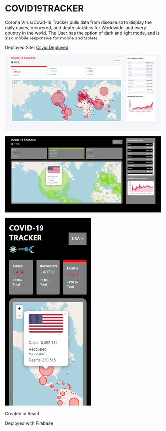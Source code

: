 # COVID19TRACKER

Corona Virus/Covid-19 Tracker pulls data from disease.sh to display the daily cases, recovered, and death statistics for Worldwide, and every country in the world. The User has the option of dark and light mode, and is also mobile responsive for mobile and tablets.

Deployed Site: [Covid Deployed](https://covid-19-tracker-27b30.web.app/)

![Covid Desktop Light](covidtracker/public/covid_light_desktop.png)

![Covid Desktop Dark](covidtracker/public/covid_dark_desktop.png)

![Covid Mobile](covidtracker/public/covid_mobile.png)

Created in React

Deployed with Firebase
